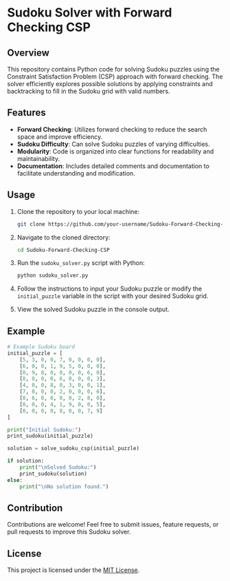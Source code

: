 
# Sudoku Solver with Forward Checking CSP

## Overview
This repository contains Python code for solving Sudoku puzzles using the Constraint Satisfaction Problem (CSP) approach with forward checking. The solver efficiently explores possible solutions by applying constraints and backtracking to fill in the Sudoku grid with valid numbers.

## Features
- **Forward Checking**: Utilizes forward checking to reduce the search space and improve efficiency.
- **Sudoku Difficulty**: Can solve Sudoku puzzles of varying difficulties.
- **Modularity**: Code is organized into clear functions for readability and maintainability.
- **Documentation**: Includes detailed comments and documentation to facilitate understanding and modification.

## Usage
1. Clone the repository to your local machine:
   ```bash
   git clone https://github.com/your-username/Sudoku-Forward-Checking-CSP.git
   ```
   
2. Navigate to the cloned directory:
   ```bash
   cd Sudoku-Forward-Checking-CSP
   ```

3. Run the `sudoku_solver.py` script with Python:
   ```bash
   python sudoku_solver.py
   ```

4. Follow the instructions to input your Sudoku puzzle or modify the `initial_puzzle` variable in the script with your desired Sudoku grid.

5. View the solved Sudoku puzzle in the console output.

## Example
```python
# Example Sudoku board
initial_puzzle = [
    [5, 3, 0, 0, 7, 0, 0, 0, 0],
    [6, 0, 0, 1, 9, 5, 0, 0, 0],
    [0, 9, 8, 0, 0, 0, 0, 6, 0],
    [8, 0, 0, 0, 6, 0, 0, 0, 3],
    [4, 0, 0, 8, 0, 3, 0, 0, 1],
    [7, 0, 0, 0, 2, 0, 0, 0, 6],
    [0, 6, 0, 0, 0, 0, 2, 8, 0],
    [0, 0, 0, 4, 1, 9, 0, 0, 5],
    [0, 0, 0, 0, 8, 0, 0, 7, 9]
]

print("Initial Sudoku:")
print_sudoku(initial_puzzle)

solution = solve_sudoku_csp(initial_puzzle)

if solution:
    print("\nSolved Sudoku:")
    print_sudoku(solution)
else:
    print("\nNo solution found.")
```

## Contribution
Contributions are welcome! Feel free to submit issues, feature requests, or pull requests to improve this Sudoku solver.

## License
This project is licensed under the [MIT License](LICENSE).
